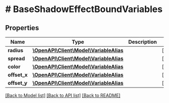 # # BaseShadowEffectBoundVariables

## Properties

Name | Type | Description | Notes
------------ | ------------- | ------------- | -------------
**radius** | [**\OpenAPI\Client\Model\VariableAlias**](VariableAlias.md) |  | [optional]
**spread** | [**\OpenAPI\Client\Model\VariableAlias**](VariableAlias.md) |  | [optional]
**color** | [**\OpenAPI\Client\Model\VariableAlias**](VariableAlias.md) |  | [optional]
**offset_x** | [**\OpenAPI\Client\Model\VariableAlias**](VariableAlias.md) |  | [optional]
**offset_y** | [**\OpenAPI\Client\Model\VariableAlias**](VariableAlias.md) |  | [optional]

[[Back to Model list]](../../README.md#models) [[Back to API list]](../../README.md#endpoints) [[Back to README]](../../README.md)
